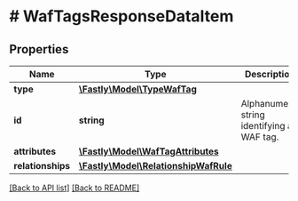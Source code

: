 # # WafTagsResponseDataItem

## Properties

Name | Type | Description | Notes
------------ | ------------- | ------------- | -------------
**type** | [**\Fastly\Model\TypeWafTag**](TypeWafTag.md) |  | [optional] 
**id** | **string** | Alphanumeric string identifying a WAF tag. | [optional] [readonly] 
**attributes** | [**\Fastly\Model\WafTagAttributes**](WafTagAttributes.md) |  | [optional] 
**relationships** | [**\Fastly\Model\RelationshipWafRule**](RelationshipWafRule.md) |  | [optional] 


[[Back to API list]](../../README.md#endpoints) [[Back to README]](../../README.md)
